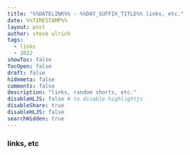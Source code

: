 ```yaml
---
title: "%%DATELINK%% - %%DAY_SUFFIX_TITLE%% links, etc."
date: %%TIMESTAMP%%
layout: post
author: steve ulrich
tags: 
  - links
  - 2022
showToc: false
TocOpen: false
draft: false
hidemeta: false
comments: false
description: "links, random shorts, etc."
disableHLJS: false # to disable highlightjs
disableShare: true
disableHLJS: false
searchHidden: true
---
```


### links, etc

<!-- LINK_CONTENT -->
